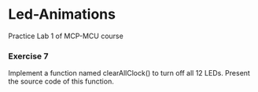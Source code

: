 # Led-Animations
Practice Lab 1 of MCP-MCU course

### Exercise 7
Implement a function named clearAllClock() to turn off all 12 LEDs. Present the source code of this function.
